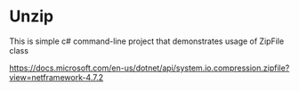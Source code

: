 # Unzip
This is simple c# command-line project that demonstrates usage of ZipFile class
 
https://docs.microsoft.com/en-us/dotnet/api/system.io.compression.zipfile?view=netframework-4.7.2
